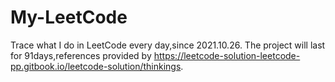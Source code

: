 # My-LeetCode
Trace what I do in LeetCode every day,since 2021.10.26.
The project will last for 91days,references provided by https://leetcode-solution-leetcode-pp.gitbook.io/leetcode-solution/thinkings.
